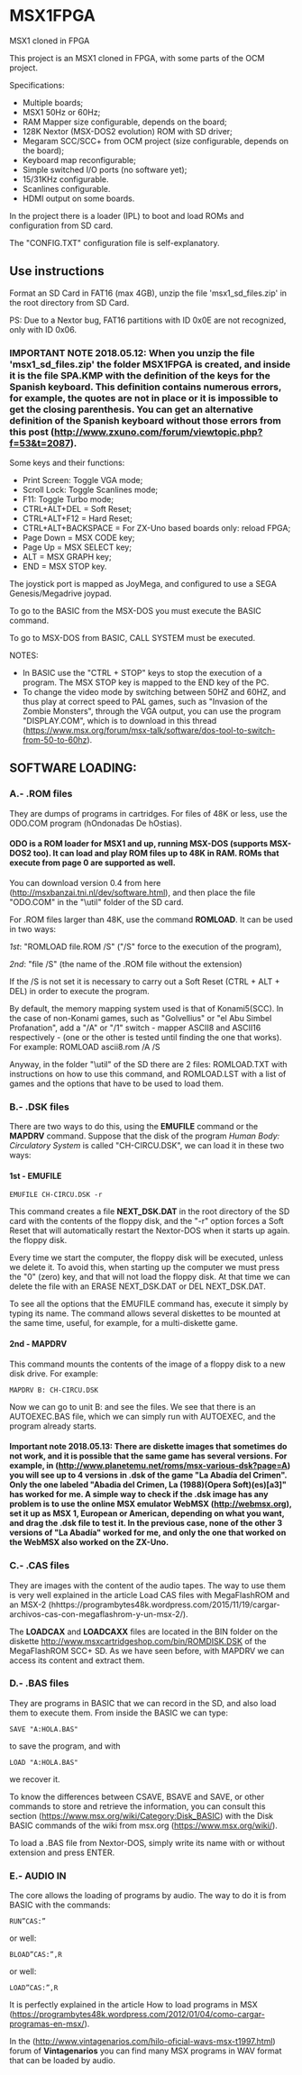 # MSX1FPGA
MSX1 cloned in FPGA

This project is an MSX1 cloned in FPGA, with some parts of the OCM project.

Specifications:

- Multiple boards;
- MSX1 50Hz or 60Hz;
- RAM Mapper size configurable, depends on the board;
- 128K Nextor (MSX-DOS2 evolution) ROM with SD driver;
- Megaram SCC/SCC+ from OCM project (size configurable, depends on the board);
- Keyboard map reconfigurable;
- Simple switched I/O ports (no software yet);
- 15/31KHz configurable.
- Scanlines configurable.
- HDMI output on some boards.

In the project there is a loader (IPL) to boot and load ROMs and configuration from SD card.

The "CONFIG.TXT" configuration file is self-explanatory.

## Use instructions

Format an SD Card in FAT16 (max 4GB), unzip the file 'msx1_sd_files.zip' in the root directory from SD Card.

PS: Due to a Nextor bug, FAT16 partitions with ID 0x0E are not recognized, only with ID 0x06.

### IMPORTANT NOTE 2018.05.12: When you unzip the file 'msx1_sd_files.zip' the folder MSX1FPGA is created, and inside it is the file SPA.KMP with the definition of the keys for the Spanish keyboard. This definition contains numerous errors, for example, the quotes are not in place or it is impossible to get the closing parenthesis. You can get an alternative definition of the Spanish keyboard without those errors from this post (http://www.zxuno.com/forum/viewtopic.php?f=53&t=2087).

Some keys and their functions:

 - Print Screen: Toggle VGA mode;
 - Scroll Lock: Toggle Scanlines mode;
 - F11: Toggle Turbo mode;
 - CTRL+ALT+DEL = Soft Reset;
 - CTRL+ALT+F12 = Hard Reset;
 - CTRL+ALT+BACKSPACE = For ZX-Uno based boards only: reload FPGA;
 - Page Down = MSX CODE key;
 - Page Up = MSX SELECT key;
 - ALT = MSX GRAPH key;
 - END = MSX STOP key.
 
The joystick port is mapped as JoyMega, and configured to use a SEGA Genesis/Megadrive joypad.

To go to the BASIC from the MSX-DOS you must execute the BASIC command.

To go to MSX-DOS from BASIC, CALL SYSTEM must be executed.


NOTES:

- In BASIC use the "CTRL + STOP" keys to stop the execution of a program. The MSX STOP key is mapped to the END key of the PC.
- To change the video mode by switching between 50HZ and 60HZ, and thus play at correct speed to PAL games, such as "Invasion of the Zombie Monsters", through the VGA output, you can use the program "DISPLAY.COM", which is to download in this thread (https://www.msx.org/forum/msx-talk/software/dos-tool-to-switch-from-50-to-60hz).


## SOFTWARE LOADING:

### A.- .ROM files

They are dumps of programs in cartridges. For files of 48K or less, use the ODO.COM program (hOndonadas De hOstias).

#### ODO is a ROM loader for MSX1 and up, running MSX-DOS (supports MSX-DOS2 too). It can load and play ROM files up to 48K in RAM. ROMs that execute from page 0 are supported as well. 

You can download version 0.4 from here (http://msxbanzai.tni.nl/dev/software.html), and then place the file "ODO.COM" in the "\util" folder of the SD card.

For .ROM files larger than 48K, use the command **ROMLOAD**. It can be used in two ways:

 *1st*: "ROMLOAD file.ROM /S"  ("/S" force to the execution of the program),

 *2nd*: "file /S"  (the name of the .ROM file without the extension)

If the /S is not set it is necessary to carry out a Soft Reset (CTRL + ALT + DEL) in order to execute the program.

By default, the memory mapping system used is that of Konami5(SCC). In the case of non-Konami games, such as "Golvellius" or "el Abu Simbel Profanation", add a "/A" or "/1" switch - mapper ASCII8 and ASCII16 respectively - (one or the other is tested until finding the one that works). For example: ROMLOAD ascii8.rom /A /S

Anyway, in the folder "\util" of the SD there are 2 files: ROMLOAD.TXT with instructions on how to use this command, and ROMLOAD.LST with a list of games and the options that have to be used to load them.

### B.- .DSK files

There are two ways to do this, using the **EMUFILE** command or the **MAPDRV** command. Suppose that the disk of the program *Human Body: Circulatory System* is called "CH-CIRCU.DSK", we can load it in these two ways:

#### 1st - EMUFILE

```
EMUFILE CH-CIRCU.DSK -r
```

This command creates a file **NEXT_DSK.DAT** in the root directory of the SD card with the contents of the floppy disk, and the "-r" option forces a Soft Reset that will automatically restart the Nextor-DOS when it starts up again. the floppy disk.

Every time we start the computer, the floppy disk will be executed, unless we delete it. To avoid this, when starting up the computer we must press the "0" (zero) key, and that will not load the floppy disk. At that time we can delete the file with an ERASE NEXT_DSK.DAT or DEL NEXT_DSK.DAT.

To see all the options that the EMUFILE command has, execute it simply by typing its name. The command allows several diskettes to be mounted at the same time, useful, for example, for a multi-diskette game.

#### 2nd - MAPDRV

This command mounts the contents of the image of a floppy disk to a new disk drive. For example:

```
MAPDRV B: CH-CIRCU.DSK
```

Now we can go to unit B: and see the files. We see that there is an AUTOEXEC.BAS file, which we can simply run with AUTOEXEC, and the program already starts.


#### Important note 2018.05.13: There are diskette images that sometimes do not work, and it is possible that the same game has several versions. For example, in (http://www.planetemu.net/roms/msx-various-dsk?page=A) you will see up to 4 versions in .dsk of the game "La Abadía del Crimen". Only the one labeled "Abadia del Crimen, La (1988)(Opera Soft)(es)[a3]" has worked for me. A simple way to check if the .dsk image has any problem is to use the online MSX emulator WebMSX (http://webmsx.org), set it up as MSX 1, European or American, depending on what you want, and drag the .dsk file to test it. In the previous case, none of the other 3 versions of "La Abadía" worked for me, and only the one that worked on the WebMSX also worked on the ZX-Uno.

### C.- .CAS files

They are images with the content of the audio tapes. The way to use them is very well explained in the article Load CAS files with MegaFlashROM and an MSX-2 (hhttps://programbytes48k.wordpress.com/2015/11/19/cargar-archivos-cas-con-megaflashrom-y-un-msx-2/).

The **LOADCAX** and **LOADCAXX** files are located in the BIN folder on the diskette http://www.msxcartridgeshop.com/bin/ROMDISK.DSK of the MegaFlashROM SCC+ SD. As we have seen before, with MAPDRV we can access its content and extract them.

### D.- .BAS files

They are programs in BASIC that we can record in the SD, and also load them to execute them. From inside the BASIC we can type:

```
SAVE "A:HOLA.BAS"
```

to save the program, and with

```
LOAD "A:HOLA.BAS"
```

we recover it.

To know the differences between CSAVE, BSAVE and SAVE, or other commands to store and retrieve the information, you can consult this section (https://www.msx.org/wiki/Category:Disk_BASIC) with the Disk BASIC commands of the wiki from msx.org (https://www.msx.org/wiki/).

To load a .BAS file from Nextor-DOS, simply write its name with or without extension and press ENTER.


### E.- AUDIO IN

The core allows the loading of programs by audio. The way to do it is from BASIC with the commands:

```
RUN”CAS:”
```
or well:
```
BLOAD”CAS:”,R
```
or well:
```
LOAD”CAS:”,R
```

It is perfectly explained in the article How to load programs in MSX (https://programbytes48k.wordpress.com/2012/01/04/como-cargar-programas-en-msx/).

In the (http://www.vintagenarios.com/hilo-oficial-wavs-msx-t1997.html) forum of **Vintagenarios** you can find many MSX programs in WAV format that can be loaded by audio.
